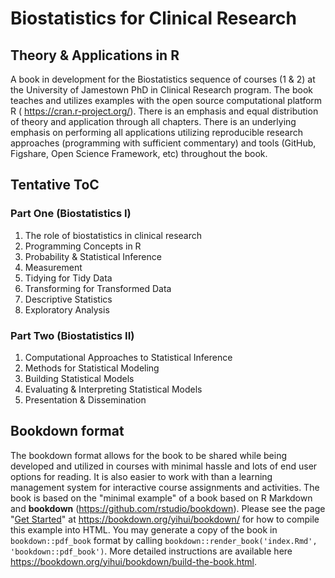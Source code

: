 # Biostatistics for Clinical Research
## Theory & Applications in R

A book in development for the Biostatistics sequence of courses (1 & 2) at the University of Jamestown PhD in Clinical Research program. The book teaches and utilizes examples with the open source computational platform R  ( https://cran.r-project.org/). There is an emphasis and equal distribution of theory and application through all chapters. There is an underlying emphasis on performing all applications utilizing reproducible research approaches (programming with sufficient commentary) and tools (GitHub, Figshare, Open Science Framework, etc) throughout the book.

## Tentative ToC

### Part One (Biostatistics I)

1. The role of biostatistics in clinical research
2. Programming Concepts in R
3. Probability & Statistical Inference
4. Measurement
5. Tidying for Tidy Data
6. Transforming for Transformed Data
7. Descriptive Statistics
8. Exploratory Analysis

### Part Two (Biostatistics II)

1. Computational Approaches to Statistical Inference
2. Methods for Statistical Modeling
3. Building Statistical Models
4. Evaluating & Interpreting Statistical Models
5. Presentation & Dissemination


## Bookdown format

The bookdown format allows for the book to be shared while being developed and utilized in courses with minimal hassle and lots of end user options for reading. It is also easier to work with than a learning management system for interactive course assignments and activities. The book is based on the "minimal example" of a book based on R Markdown and **bookdown** (https://github.com/rstudio/bookdown). Please see the page "[Get Started](https://bookdown.org/yihui/bookdown/get-started.html)" at https://bookdown.org/yihui/bookdown/ for how to compile this example into HTML. You may generate a copy of the book in `bookdown::pdf_book` format by calling `bookdown::render_book('index.Rmd', 'bookdown::pdf_book')`. More detailed instructions are available here https://bookdown.org/yihui/bookdown/build-the-book.html.

